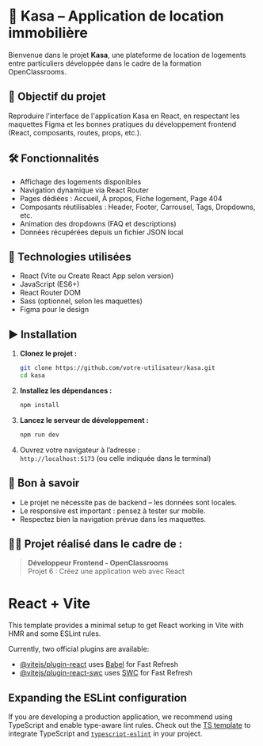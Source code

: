 # 🏡 Kasa – Application de location immobilière

Bienvenue dans le projet **Kasa**, une plateforme de location de logements entre particuliers développée dans le cadre de la formation OpenClassrooms.

## 🚀 Objectif du projet

Reproduire l'interface de l'application Kasa en React, en respectant les maquettes Figma et les bonnes pratiques du développement frontend (React, composants, routes, props, etc.).

## 🛠️ Fonctionnalités

- Affichage des logements disponibles
- Navigation dynamique via React Router
- Pages dédiées : Accueil, À propos, Fiche logement, Page 404
- Composants réutilisables : Header, Footer, Carrousel, Tags, Dropdowns, etc.
- Animation des dropdowns (FAQ et descriptions)
- Données récupérées depuis un fichier JSON local

## 🧰 Technologies utilisées

- React (Vite ou Create React App selon version)
- JavaScript (ES6+)
- React Router DOM
- Sass (optionnel, selon les maquettes)
- Figma pour le design

## ▶️ Installation

1. **Clonez le projet :**

   ```bash
   git clone https://github.com/votre-utilisateur/kasa.git
   cd kasa
   ```

2. **Installez les dépendances :**

   ```bash
   npm install
   ```

3. **Lancez le serveur de développement :**

   ```bash
   npm run dev
   ```

4. Ouvrez votre navigateur à l’adresse :  
   `http://localhost:5173` (ou celle indiquée dans le terminal)

## 📌 Bon à savoir

- Le projet ne nécessite pas de backend – les données sont locales.
- Le responsive est important : pensez à tester sur mobile.
- Respectez bien la navigation prévue dans les maquettes.

## 👨‍🎓 Projet réalisé dans le cadre de :

> **Développeur Frontend - OpenClassrooms**  
> Projet 6 : Créez une application web avec React

# React + Vite

This template provides a minimal setup to get React working in Vite with HMR and some ESLint rules.

Currently, two official plugins are available:

- [@vitejs/plugin-react](https://github.com/vitejs/vite-plugin-react/blob/main/packages/plugin-react/README.md) uses [Babel](https://babeljs.io/) for Fast Refresh
- [@vitejs/plugin-react-swc](https://github.com/vitejs/vite-plugin-react-swc) uses [SWC](https://swc.rs/) for Fast Refresh

## Expanding the ESLint configuration

If you are developing a production application, we recommend using TypeScript and enable type-aware lint rules. Check out the [TS template](https://github.com/vitejs/vite/tree/main/packages/create-vite/template-react-ts) to integrate TypeScript and [`typescript-eslint`](https://typescript-eslint.io) in your project.
